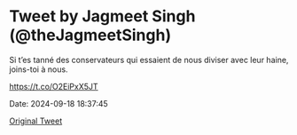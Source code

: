 # Tweet by Jagmeet Singh (@theJagmeetSingh)

Si t’es tanné des conservateurs qui essaient de nous diviser avec leur haine, joins-toi à nous.

https://t.co/O2EiPxX5JT

Date: 2024-09-18 18:37:45

[Original Tweet](https://x.com/theJagmeetSingh/status/1836474707731951881)
